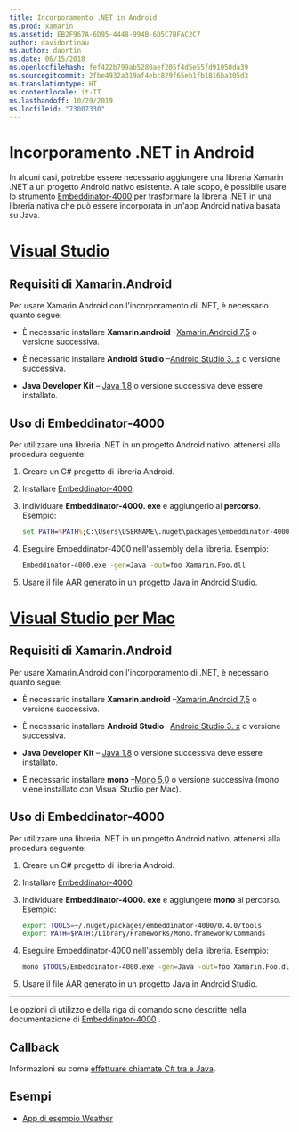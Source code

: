 ```yaml
---
title: Incorporamento .NET in Android
ms.prod: xamarin
ms.assetid: EB2F967A-6D95-4448-994B-6D5C7BFAC2C7
author: davidortinau
ms.author: daortin
ms.date: 06/15/2018
ms.openlocfilehash: fef422b799ab5280aef205f4d5e55fd91050da39
ms.sourcegitcommit: 2fbe4932a319af4ebc829f65eb1fb1816ba305d3
ms.translationtype: HT
ms.contentlocale: it-IT
ms.lasthandoff: 10/29/2019
ms.locfileid: "73007330"
---
```

# <a name="net-embedding-on-android"></a>Incorporamento .NET in Android

In alcuni casi, potrebbe essere necessario aggiungere una libreria Xamarin .NET a un progetto Android nativo esistente. A tale scopo, è possibile usare lo strumento [Embeddinator-4000](https://www.nuget.org/packages/Embeddinator-4000/) per trasformare la libreria .NET in una libreria nativa che può essere incorporata in un'app Android nativa basata su Java.

# <a name="visual-studiotabwindows"></a>[Visual Studio](#tab/windows)

## <a name="xamarinandroid-requirements"></a>Requisiti di Xamarin.Android

Per usare Xamarin.Android con l'incorporamento di .NET, è necessario quanto segue:

- È necessario installare **Xamarin.android** &ndash;[Xamarin.Android 7,5](https://visualstudio.microsoft.com/xamarin/) o versione successiva.   

- È necessario installare **Android Studio** &ndash;[Android Studio 3. x](https://developer.android.com/studio/) o versione successiva.   

- **Java Developer Kit** &ndash;   [Java 1,8](https://www.oracle.com/technetwork/java/javase/downloads/jdk8-downloads-2133151.html) o versione successiva deve essere installato.

## <a name="using-embeddinator-4000"></a>Uso di Embeddinator-4000

Per utilizzare una libreria .NET in un progetto Android nativo, attenersi alla procedura seguente:

1. Creare un C# progetto di libreria Android.

2. Installare [Embeddinator-4000](https://www.nuget.org/packages/Embeddinator-4000/).

3. Individuare **Embeddinator-4000. exe** e aggiungerlo al **percorso**. Esempio:

    ```cmd
    set PATH=%PATH%;C:\Users\USERNAME\.nuget\packages\embeddinator-4000\0.4.0\tools
    ```

4. Eseguire Embeddinator-4000 nell'assembly della libreria. Esempio:

    ```cmd
    Embeddinator-4000.exe -gen=Java -out=foo Xamarin.Foo.dll
    ```

5. Usare il file AAR generato in un progetto Java in Android Studio.

# <a name="visual-studio-for-mactabmacos"></a>[Visual Studio per Mac](#tab/macos)

## <a name="xamarinandroid-requirements"></a>Requisiti di Xamarin.Android

Per usare Xamarin.Android con l'incorporamento di .NET, è necessario quanto segue:

- È necessario installare **Xamarin.android** &ndash;[Xamarin.Android 7,5](https://visualstudio.microsoft.com/xamarin/) o versione successiva.   

- È necessario installare **Android Studio** &ndash;[Android Studio 3. x](https://developer.android.com/studio/) o versione successiva.   

- **Java Developer Kit** &ndash;   [Java 1,8](https://www.oracle.com/technetwork/java/javase/downloads/jdk8-downloads-2133151.html) o versione successiva deve essere installato.

- È necessario installare **mono** &ndash;[Mono 5,0](https://www.mono-project.com/download/) o versione successiva (mono viene installato con Visual Studio per Mac).   

## <a name="using-embeddinator-4000"></a>Uso di Embeddinator-4000

Per utilizzare una libreria .NET in un progetto Android nativo, attenersi alla procedura seguente:

1. Creare un C# progetto di libreria Android.

2. Installare [Embeddinator-4000](https://www.nuget.org/packages/Embeddinator-4000/).

3. Individuare **Embeddinator-4000. exe** e aggiungere **mono** al percorso. Esempio:

    ```bash
    export TOOLS=~/.nuget/packages/embeddinator-4000/0.4.0/tools
    export PATH=$PATH:/Library/Frameworks/Mono.framework/Commands
    ```

4. Eseguire Embeddinator-4000 nell'assembly della libreria. Esempio:

    ```bash
    mono $TOOLS/Embeddinator-4000.exe -gen=Java -out=foo Xamarin.Foo.dll
    ```

5. Usare il file AAR generato in un progetto Java in Android Studio.

-----

Le opzioni di utilizzo e della riga di comando sono descritte nella documentazione di [Embeddinator-4000](https://github.com/mono/Embeddinator-4000/blob/master/Usage.md#java--c) .

## <a name="callbacks"></a>Callback

Informazioni su come [effettuare chiamate C# tra e Java](callbacks.md).

## <a name="samples"></a>Esempi

- [App di esempio Weather](https://github.com/jamesmontemagno/embeddinator-weather)
